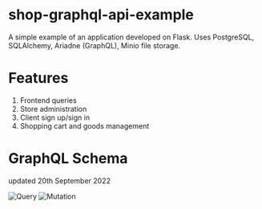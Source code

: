 # shop-graphql-api-example
A simple example of an application developed on Flask. Uses PostgreSQL, SQLAlchemy, Ariadne (GraphQL), Minio file storage.

# Features
1. Frontend queries
2. Store administration
3. Client sign up/sign in
4. Shopping cart and goods management

# GraphQL Schema
updated 20th September 2022

![Query](https://user-images.githubusercontent.com/25926477/191344412-e49c3f84-ed32-4097-b94f-81f89f214d29.png)
![Mutation](https://user-images.githubusercontent.com/25926477/191344497-1529dfbb-fe68-4265-be8b-8f2a5b272a43.png)

